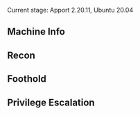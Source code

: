 Current stage: Apport 2.20.11, Ubuntu 20.04

## Machine Info

## Recon

## Foothold

## Privilege Escalation
